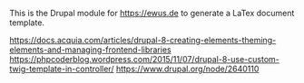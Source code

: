 This is the Drupal module for https://ewus.de to generate a LaTex document template.

https://docs.acquia.com/articles/drupal-8-creating-elements-theming-elements-and-managing-frontend-libraries
https://phpcoderblog.wordpress.com/2015/11/07/drupal-8-use-custom-twig-template-in-controller/
https://www.drupal.org/node/2640110
